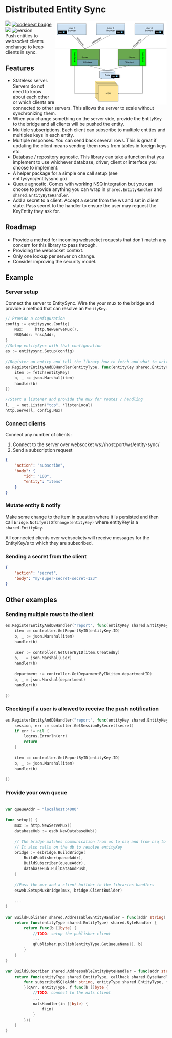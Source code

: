 # Distributed Entity Sync
<img align="right" width="350" src="docs/diagram-v2.svg" />

<img src="https://goreportcard.com/badge/github.com/just1689/entity-sync">&nbsp;<a href="https://codebeat.co/projects/github-com-just1689-entity-sync-master"><img alt="codebeat badge" src="https://codebeat.co/badges/db75c6df-77e3-4f84-9464-ca1d2062566c" /></a>&nbsp;<a href="https://codeclimate.com/github/just1689/entity-sync/maintainability"><img src="https://api.codeclimate.com/v1/badges/4ccbe11fba6a8037fa76/maintainability" /></a>&nbsp;![version](https://img.shields.io/badge/version-3.0.1-green.svg?cacheSeconds=2592000)
<br />
Push entities to websocket clients onchange to keep clients in sync.

## Features

- Stateless server. Servers do not need to know about each other or which clients are connected to other servers. This allows the server to scale without synchronizing them.
- When you change something on the server side, provide the EntityKey to the bridge and all clients will be pushed the entity.
- Multiple subscriptions. Each client can subscribe to multiple entities and multiples keys in each entity. 
- Multiple responses. You can send back several rows. This is great if updating the client means sending them rows from tables in foreign keys etc.
- Database / repository agnostic. This library can take a function that you implement to use whichever database, driver, client or interface you choose to implement. 
- A helper package for a simple one call setup (see entitysync/entitysync.go)
- Queue agnostic. Comes with working NSQ integration but you can choose to provide anything you can wrap in `shared.EntityHandler` and `shared.EntityByteHandler`.
- Add a secret to a client. Accept a secret from the ws and set in client state. Pass secret to the handler to ensure the user may request the KeyEntity they ask for.

## Roadmap
- Provide a method for incoming websocket requests that don't match any concern for this library to pass through.
- Providing the websocket context.
- Only one lookup per server on change.
- Consider improving the security model.

## Example

### Server setup
Connect the server to EntitySync. Wire the your mux to the bridge and provide a method that can resolve an `EntityKey`.
```go
// Provide a configuration
config := entitysync.Config{
    Mux:     http.NewServeMux(),
    NSQAddr: *nsqAddr,
}
//Setup entitySync with that configuration
es := entitysync.Setup(config)

//Register an entity and tell the library how to fetch and what to write to the client
es.RegisterEntityAndDBHandler(entityType, func(entityKey shared.EntityKey, secret string, handler shared.ByteHandler) {
    item := fetch(entityKey)
    b, _ := json.Marshal(item)
    handler(b)
})

//Start a listener and provide the mux for routes / handling
l, _ = net.Listen("tcp", *listenLocal)
http.Serve(l, config.Mux)
```

### Connect clients
Connect any number of clients:
1. Connect to the server over websocket ws://host:port/ws/entity-sync/
2. Send a subscription request
 
```json
{
    "action": "subscribe",
    "body": {
        "id": "100",
        "entity": "items"
    }
}
```
### Mutate entity & notify

Make some change to the item in question where it is persisted and then call
`bridge.NotifyAllOfChange(entityKey)` where entityKey is a `shared.EntityKey`.

All connected clients over websockets will receive messages for the EntityKey/s to which they are subscribed.


### Sending a secret from the client
```json
{
    "action": "secret",
    "body": "my-super-secret-secret-123"
}
```




## Other examples

### Sending multiple rows to the client
```go
es.RegisterEntityAndDBHandler("report", func(entityKey shared.EntityKey, secret string, handler shared.ByteHandler) {
	item := controller.GetReportByID(entityKey.ID)
    b, _ := json.Marshal(item)
    handler(b)
        
    user := controller.GetUserByID(item.CreatedBy)
    b, _ = json.Marshal(user)
    handler(b)

    department := controller.GetDeparmentByID(item.departmentID)
    b, _ = json.Marshal(department)
    handler(b)
    
})
```

### Checking if a user is allowed to receive the push notification
```go
es.RegisterEntityAndDBHandler("report", func(entityKey shared.EntityKey, secret string, handler shared.ByteHandler) {
	session, err := contoller.GetSessionBySecret(secret)
	if err != nil {
		logrus.Errorln(err)
		return
	}
	
	item := controller.GetReportByID(entityKey.ID)
    b, _ := json.Marshal(item)
    handler(b)
    
})
```

### Provide your own queue
```go

var queueAddr = "localhost:4000"

func setup() {
    mux := http.NewServeMux()
    databaseHub := esdb.NewDatabaseHub()
    
    // The bridge matches communication from ws to nsq and from nsq to ws.
    // It also calls on the db to resolve entityKey
    bridge := esbridge.BuildBridge(
        BuildPublisher(queueAddr),
        BuildSubscriber(queueAddr),
        databaseHub.PullDataAndPush,
    )
    
    //Pass the mux and a client builder to the libraries handlers
    esweb.SetupMuxBridge(mux, bridge.ClientBuilder)
    
    ...
}

var BuildPublisher shared.AddressableEntityHandler = func(addr string) shared.EntityHandler {
	return func(entityType shared.EntityType) shared.ByteHandler {
		return func(b []byte) {
			//TODO: setup the publisher client
			...
			qPublisher.publish(entityType.GetQueueName(), b)
		}
	}
}

var BuildSubscriber shared.AddressableEntityByteHandler = func(addr string) shared.EntityByteHandler {
	return func(entityType shared.EntityType, callback shared.ByteHandler) {
		func subscribeNSQ(qAddr string, entityType shared.EntityType, f shared.ByteHandler) {
		}(qArr, entityType, f func(b []byte {
			//TODO: connect to the nats client
			...
			natsHandler(in []byte) {
				f(in)
			}
		}))
	}
}
```

